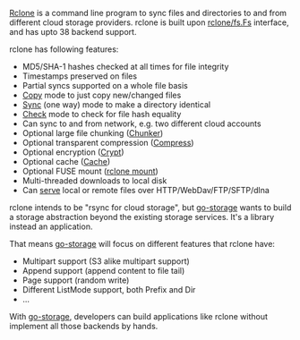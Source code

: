 [Rclone](https://github.com/rclone/rclone) is a command line program to sync files and directories to and from different cloud storage providers. rclone is built upon [rclone/fs.Fs](https://github.com/rclone/rclone/blob/master/fs/fs.go) interface, and has upto 38 backend support.

rclone has following features:

- MD5/SHA-1 hashes checked at all times for file integrity
- Timestamps preserved on files
- Partial syncs supported on a whole file basis
- [Copy](https://rclone.org/commands/rclone_copy/) mode to just copy new/changed files
- [Sync](https://rclone.org/commands/rclone_sync/) (one way) mode to make a directory identical
- [Check](https://rclone.org/commands/rclone_check/) mode to check for file hash equality
- Can sync to and from network, e.g. two different cloud accounts
- Optional large file chunking ([Chunker](https://rclone.org/chunker/))
- Optional transparent compression ([Compress](https://rclone.org/compress/))
- Optional encryption ([Crypt](https://rclone.org/crypt/))
- Optional cache ([Cache](https://rclone.org/cache/))
- Optional FUSE mount ([rclone mount](https://rclone.org/commands/rclone_mount/))
- Multi-threaded downloads to local disk
- Can [serve](https://rclone.org/commands/rclone_serve/) local or remote files over HTTP/WebDav/FTP/SFTP/dlna

rclone intends to be "rsync for cloud storage", but [go-storage] wants to build a storage abstraction beyond the existing storage services. It's a library instead an application.

That means [go-storage] will focus on different features that rclone have:

- Multipart support (S3 alike multipart support)
- Append support (append content to file tail)
- Page support (random write)
- Different ListMode support, both Prefix and Dir
- ...

With [go-storage], developers can build applications like rclone without implement all those backends by hands.

[go-storage]: https://github.com/beyondstorage/go-storage